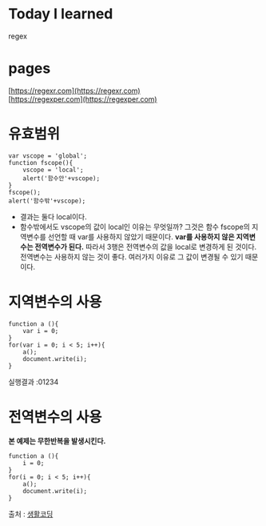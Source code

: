 # Today I learned
regex

# pages
[https://regexr.com](https://regexr.com)<br>
[https://regexper.com](https://regexper.com)

# 유효범위
```
var vscope = 'global';
function fscope(){
    vscope = 'local';
    alert('함수안'+vscope);
}
fscope();
alert('함수밖'+vscope);
```
- 결과는 둘다 local이다.
- 함수밖에서도 vscope의 값이 local인 이유는 무엇일까? 그것은 함수 fscope의 지역변수를 선언할 때 var를 사용하지 않았기 때문이다. 
**var를 사용하지 않은 지역변수는 전역변수가 된다.** 따라서 3행은 전역변수의 값을 local로 변경하게 된 것이다. <br>
전역변수는 사용하지 않는 것이 좋다. 여러가지 이유로 그 값이 변경될 수 있기 때문이다.

# 지역변수의 사용
```
function a (){
    var i = 0;
}
for(var i = 0; i < 5; i++){
    a();
    document.write(i);
}
```
실행결과 :01234
# 전역변수의 사용
**본 예제는 무한반복을 발생시킨다.**
```
function a (){
    i = 0;
}
for(i = 0; i < 5; i++){
    a();
    document.write(i);
}
```
출처 : [생활코딩](https://www.opentutorials.org/course/743/6495)
